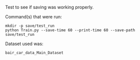 Test to see if saving was working properly.

Command(s) that were run:
```
mkdir -p save/test_run
python Train.py --save-time 60 --print-time 60 --save-path save/test_run
```

Dataset used was:
```
bair_car_data_Main_Dataset
```
